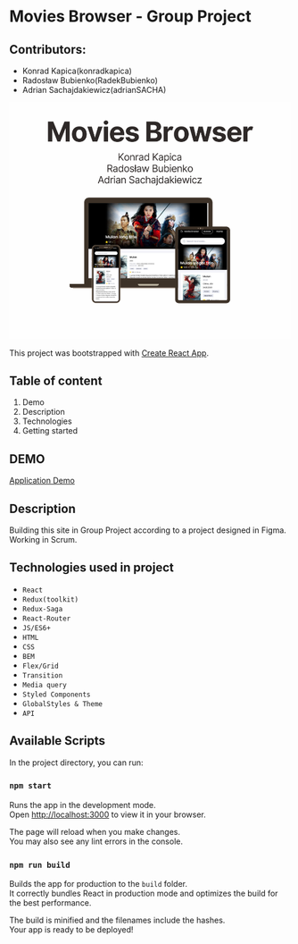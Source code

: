 # Movies Browser - Group Project

## Contributors:
- Konrad Kapica(konradkapica)
- Radosław Bubienko(RadekBubienko)
- Adrian Sachajdakiewicz(adrianSACHA)

![Application Image](public/moviesBrowserPreview.png)

This project was bootstrapped with [Create React App](https://github.com/facebook/create-react-app).

## Table of content
1. Demo
1. Description
1. Technologies
1. Getting started

## DEMO
[Application Demo](https://adriansacha.github.io/movies-browser/)

## Description
Building this site in Group Project according to a project designed in Figma. Working in Scrum.

## Technologies used in project
- `React`
- `Redux(toolkit)`
- `Redux-Saga`
- `React-Router`
- `JS/ES6+`
- `HTML`
- `CSS`
- `BEM`
- `Flex/Grid`
- `Transition`
- `Media query`
- `Styled Components`
- `GlobalStyles & Theme`
- `API`

## Available Scripts
In the project directory, you can run:

### `npm start`
Runs the app in the development mode.\
Open [http://localhost:3000](http://localhost:3000) to view it in your browser.

The page will reload when you make changes.\
You may also see any lint errors in the console.

### `npm run build`
Builds the app for production to the `build` folder.\
It correctly bundles React in production mode and optimizes the build for the best performance.

The build is minified and the filenames include the hashes.\
Your app is ready to be deployed!
